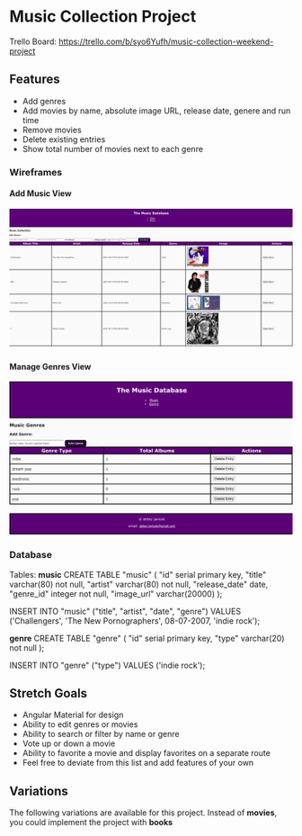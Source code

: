 # Music Collection Project

Trello Board: https://trello.com/b/syo6Yufh/music-collection-weekend-project

## Features

- Add genres
- Add movies by name, absolute image URL, release date, genere and run time
- Remove movies
- Delete existing entries
- Show total number of movies next to each genre

### Wireframes

#### Add Music View

![Add Entry Page](music-view.png)

#### Manage Genres View

![Add Entry Page](genre-view.png)

### Database

Tables: 
**music**
CREATE TABLE "music" (
	"id" serial primary key,
	"title" varchar(80) not null,
	"artist" varchar(80) not null,
	"release_date" date,
	"genre_id" integer not null,
	"image_url" varchar(20000)
	);

INSERT INTO "music" ("title", "artist", "date", "genre")
VALUES ('Challengers', 'The New Pornographers', 08-07-2007, 'indie rock');

**genre**
CREATE TABLE "genre" (
	"id" serial primary key,
	"type" varchar(20) not null
);

INSERT INTO "genre" ("type")
VALUES ('indie rock');

## Stretch Goals

- Angular Material for design
- Ability to edit genres or movies
- Ability to search or filter by name or genre
- Vote up or down a movie
- Ability to favorite a movie and display favorites on a separate route
- Feel free to deviate from this list and add features of your own

## Variations

The following variations are available for this project. Instead of **movies**, you could implement the project with **books** 